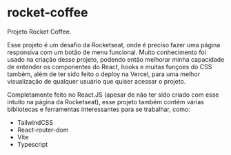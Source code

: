 # rocket-coffee

Projeto Rocket Coffee.

Esse projeto é um desafio da Rocketseat, onde é preciso fazer uma página responsiva com um botão de menu funcional. Muito conhecimento foi usado na criação desse projeto, podendo então melhorar minha capacidade de entender os componentes do React, hooks e muitas funçoes do CSS também, além de ter sido feito o deploy na Vercel, para uma melhor visualização de qualquer usuário que quiser acessar o projeto.

Completamente feito no React.JS (apesar de não ter sido criado com esse intuito na página da Rocketseat), esse projeto também contém várias bibliotecas e ferramentas interessantes para se trabalhar, como:

<ul>
<li>TailwindCSS</li>
<li>React-router-dom</li>
<li>Vite</li>
<li>Typescript</li>
</ul>
